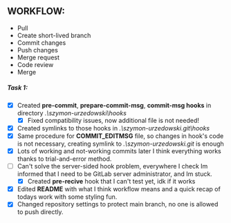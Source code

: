 ## WORKFLOW:
- Pull
- Create short-lived branch
- Commit changes
- Push changes
- Merge request
- Code review
- Merge

##### Task 1:
- [x] Created **pre-commit**, **prepare-commit-msg**, **commit-msg hooks** in directory *.\szymon-urzedowski\hooks*
    - [x] Fixed compatibility issues, now additional file is not needed!
- [x] Created symlinks to those hooks in *.\szymon-urzedowski\.git\hooks*
- [x] Same procedure for **COMMIT_EDITMSG** file, so changes in hook's code is not necessary, creating symlink to *.\szymon-urzedowski\.git* is enough
- [x] Lots of working and not-working commits later I think everything works thanks to trial-and-error method.
- [ ] Can't solve the server-sided hook problem, everywhere I check Im informed that I need to be GitLab server administrator, and Im stuck.
    - [x] Created **pre-recive** hook that I can't test yet, idk if it works
- [x] Edited **README** with what I think workflow means and a quick recap of todays work with some styling fun.
- [x] Changed repository settings to protect main branch, no one is allowed to push directly.